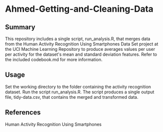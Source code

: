 # Ahmed-Getting-and-Cleaning-Data

## Summary

This repository includes a single script, run_analysis.R, that merges data from the Human Activity Recognition Using Smartphones Data Set project at the UCI Machine Learning Repository to produce averages values per user per activity for the dataset's mean and standard deviation features. Refer to the included codebook.md for more information.

## Usage

Set the working directory to the folder containing the activity recognition dataset. Run the script run_analysis.R. The script produces a single output file, tidy-data.csv, that contains the merged and transformed data.

## References

Human Activity Recognition Using Smartphones
